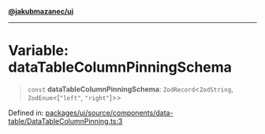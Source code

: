 [**@jakubmazanec/ui**](../README.md)

---

# Variable: dataTableColumnPinningSchema

> `const` **dataTableColumnPinningSchema**: `ZodRecord`\<`ZodString`, `ZodEnum`\<\[`"left"`,
> `"right"`\]\>\>

Defined in:
[packages/ui/source/components/data-table/DataTableColumnPinning.ts:3](https://github.com/jakubmazanec/tools/blob/acfa246dbb1035f65efb7fa114167a3cbefca108/packages/ui/source/components/data-table/DataTableColumnPinning.ts#L3)
